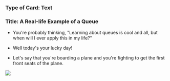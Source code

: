 ### Type of Card: Text ###

### Title: A Real-life Example of a Queue ###

- You're probably thinking, "Learning about queues is cool and all, but when will I ever apply this in my life?"

- Well today's your lucky day!

- Let's say that you're boarding a plane and you're fighting to get the first front seats of the plane.

![](https://thecontextofthings.com/wp-content/uploads/2014/04/tra2687.jpg)

